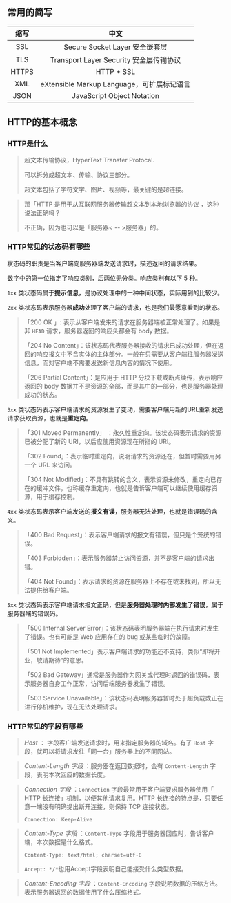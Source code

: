 ## 常用的简写

| 缩写  |                    中文                    |
| :---: | :----------------------------------------: |
|  SSL  |       Secure Socket Layer 安全嵌套层       |
|  TLS  |  Transport Layer Security 安全层传输协议   |
| HTTPS |                 HTTP + SSL                 |
|  XML  | eXtensible Markup Language，可扩展标记语言 |
| JSON  |         JavaScript Object Notation         |

## HTTP的基本概念

### HTTP是什么

> 超文本传输协议，HyperText Transfer Protocal.
>
> 可以拆分成超文本、传输、协议三部分。
>
> 超文本包括了字符文字、图片、视频等，最关键的是超链接。

>  那「HTTP 是用于从互联网服务器传输超文本到本地浏览器的协议 ，这种说法正确吗？
>
> 不正确，因为也可以是「服务器< -- >服务器」的。

### HTTP常见的状态码有哪些

状态码的职责是当客户端向服务器端发送请求时，描述返回的请求结果。

数字中的第一位指定了响应类别，后两位无分类。响应类别有以下 5 种。

`1xx` 类状态码属于**提示信息**，是协议处理中的一种中间状态，实际用到的比较少。

`2xx` 类状态码表示服务器**成功**处理了客户端的请求，也是我们最愿意看到的状态。

> 「200 OK 」: 表示从客户端发来的请求在服务器端被正常处理了。如果是非 `HEAD` 请求，服务器返回的响应头都会有 body 数据。
>
> 「204 No Content」：该状态码代表服务器接收的请求已成功处理，但在返回的响应报文中不含实体的主体部分。一般在只需要从客户端往服务器发送信息，而对客户端不需要发送新信息内容的情况下使用。
>
> 「206 Partial Content」：是应用于 HTTP 分块下载或断点续传，表示响应返回的 body 数据并不是资源的全部，而是其中的一部分，也是服务器处理成功的状态。

`3xx` 类状态码表示客户端请求的资源发生了变动，需要客户端用新的URL重新发送请求获取资源，也就是**重定向**。

> 「301 Moved Permanently」 ：永久性重定向。该状态码表示请求的资源已被分配了新的 URI，以后应使用资源现在所指的 URI。
>
> 「302 Found」：表示临时重定向，说明请求的资源还在，但暂时需要用另一个 URL 来访问。
>
> 「304 Not Modified」：不具有跳转的含义，表示资源未修改，重定向已存在的缓冲文件，也称缓存重定向，也就是告诉客户端可以继续使用缓存资源，用于缓存控制。
>

`4xx` 类状态码表示客户端发送的**报文有误**，服务器无法处理，也就是错误码的含义。

> 「400 Bad Request」：表示客户端请求的报文有错误，但只是个笼统的错误。
>
> 「403 Forbidden」：表示服务器禁止访问资源，并不是客户端的请求出错。
>
> 「404 Not Found」：表示请求的资源在服务器上不存在或未找到，所以无法提供给客户端。

`5xx` 类状态码表示客户端请求报文正确，但是**服务器处理时内部发生了错误**，属于服务器端的错误码。

> 「500 Internal Server Error」：该状态码表明服务器端在执行请求时发生了错误。也有可能是 Web 应用存在的 bug 或某些临时的故障。
>
> 「501 Not Implemented」表示客户端请求的功能还不支持，类似“即将开业，敬请期待”的意思。
>
> 「502 Bad Gateway」通常是服务器作为网关或代理时返回的错误码，表示服务器自身工作正常，访问后端服务器发生了错误。
>
> 「503 Service Unavailable」：该状态码表明服务器暂时处于超负载或正在进行停机维护，现在无法处理请求。

### HTTP常见的字段有哪些

> *Host* ： 字段客户端发送请求时，用来指定服务器的域名。有了 `Host` 字段，就可以将请求发往「同一台」服务器上的不同网站。

> *Content-Length 字段* ：服务器在返回数据时，会有 `Content-Length` 字段，表明本次回应的数据长度。

> *Connection 字段* ：`Connection` 字段最常用于客户端要求服务器使用「 HTTP 长连接」机制，以便其他请求复用。HTTP 长连接的特点是，只要任意一端没有明确提出断开连接，则保持 TCP 连接状态。
>
> `Connection: Keep-Alive`

> *Content-Type 字段* ：`Content-Type` 字段用于服务器回应时，告诉客户端，本次数据是什么格式。
>
> `Content-Type: text/html; charset=utf-8`
>
> `Accept: */*`也用Accept字段表明自己能接受什么类型数据。

> *Content-Encoding 字段* ：`Content-Encoding` 字段说明数据的压缩方法。表示服务器返回的数据使用了什么压缩格式。